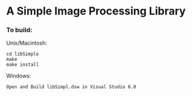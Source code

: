A Simple Image Processing Library
===

### To build:

Unix/Macintosh:

    cd libSimple
    make
    make install

Windows:

    Open and Build libSimpl.dsw in Visual Studio 6.0


